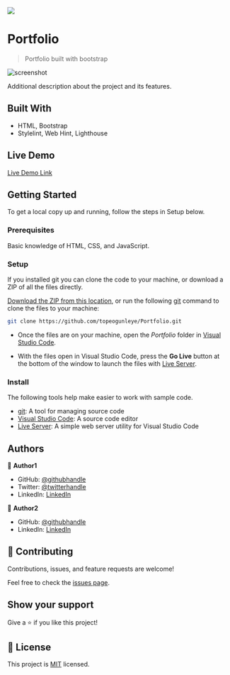 ![](https://img.shields.io/badge/Microverse-blueviolet)

# Portfolio

> Portfolio built with bootstrap

![screenshot](./app_screenshot.png)

Additional description about the project and its features.

## Built With

- HTML, Bootstrap
- Stylelint, Web Hint, Lighthouse

## Live Demo

[Live Demo Link]()

## Getting Started
To get a local copy up and running, follow the steps in Setup below.

### Prerequisites
Basic knowledge of HTML, CSS, and JavaScript.

### Setup
If you installed git you can clone the code to your machine, or download a ZIP of all the files directly.

[Download the ZIP from this location](https://github.com/topeogunleye/Portfolio/archive/refs/heads/master.zip), or run the following [git](https://git-scm.com/downloads) command to clone the files to your machine:

```bash
git clone https://github.com/topeogunleye/Portfolio.git
```

- Once the files are on your machine, open the _Portfolio_ folder in [Visual Studio Code](https://code.visualstudio.com/).

- With the files open in Visual Studio Code, press the **Go Live** button at the bottom of the window to launch the files with [Live Server](https://marketplace.visualstudio.com/items?itemName=ritwickdey.LiveServer).

### Install

The following tools help make easier to work with sample code.

- [git](https://git-scm.com/downloads): A tool for managing source code
- [Visual Studio Code](https://code.visualstudio.com/): A source code editor
- [Live Server](https://marketplace.visualstudio.com/items?itemName=ritwickdey.LiveServer): A simple web server utility for Visual Studio Code

## Authors

👤 **Author1**

- GitHub: [@githubhandle](https://github.com/topeogunleye)
- Twitter: [@twitterhandle](https://twitter.com/topeogunleye21)
- LinkedIn: [LinkedIn](https://linkedin.com/in/ogunleye)

👤 **Author2**

- GitHub: [@githubhandle](https://github.com/nevisende)
- LinkedIn: [LinkedIn](https://linkedin.com/in/furkan-denizhan-2b049a183)


## 🤝 Contributing

Contributions, issues, and feature requests are welcome!

Feel free to check the [issues page](https://github.com/topeogunleye/Portfolio-With-Bootstrap/issues).

## Show your support

Give a ⭐️ if you like this project!


## 📝 License

This project is [MIT](./MIT.md) licensed.
